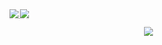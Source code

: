   <tr>
    <td align="center" style="padding=0;width=50%;">
      <a href="https://github.com/Suicolen">
      <img src="https://github-readme-stats.vercel.app/api/?username=Suicolen&title_color=2ac0d1&text_color=2ac0d1&show_icons=true&bg_color=00000000&hide_border=true&icon_color=2ac0d1&hide_title=true&count_private=true&include_all_commits=true&enable_animations=true" />
    </td>
      <td align="center" style="padding=0;width=50%;">
      <a href="https://github.com/Suicolen">
      <img src="https://github-readme-stats-one-bice.vercel.app/api/top-langs/?username=Suicolen&role=OWNER,ORGANIZATION_MEMBER,COLLABORATOR&title_color=2ac0d1&text_color=2ac0d1&show_icons=true&bg_color=00000000&hide_border=true&icon_color=2ac0d1&hide_title=true&count_private=true&enable_animations=true" />
    </td>
  </tr>

<p align="center">
  <tr>
    <td align="center" style="padding=0;width=50%;">
      <a href="https://github.com/Suicolen">
      <img src="https://github-readme-streak-stats.herokuapp.com?user=Suicolen&theme=tokyonight_duo&hide_border=true&ring=2ac0d1&currStreakLabel=2ac0d1&sideNums=2ac0d1&dates==2ac0d1&sideLabels=2ac0d1&currStreakNum=2ac0d1&border=2ac0d1&stroke=00000000&background=00000000&fire=2ac0d1" />
    </td>
  </tr>
</p>
